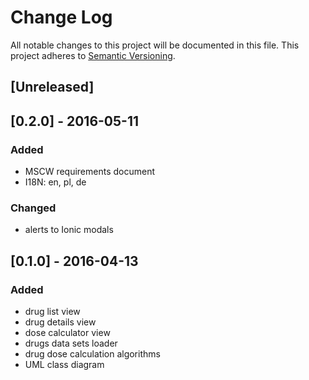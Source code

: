 # Change Log
All notable changes to this project will be documented in this file.
This project adheres to [Semantic Versioning](http://semver.org/).

## [Unreleased]

## [0.2.0] - 2016-05-11
### Added
- MSCW requirements document
- I18N: en, pl, de

### Changed
- alerts to Ionic modals

## [0.1.0] - 2016-04-13
### Added
- drug list view
- drug details view
- dose calculator view
- drugs data sets loader
- drug dose calculation algorithms
- UML class diagram